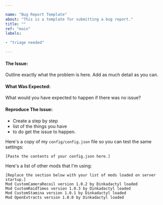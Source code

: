 ```yaml
---

name: "Bug Report Template"
about: "This is a template for submitting a bug report."
title: ""
ref: "main"
labels:

- "triage needed"

---
```


#### The Issue:

Outline exactly what the problem is here. Add as much detail as you can.

#### What Was Expected:

What would you have expected to happen if there was no issue?

#### Reproduce The Issue:
 - Create a step by step
 - list of the things you have
 - to do get the issue to happen.

Here's a copy of my `config/config.json` file so you can test the same settings:  
```
[Paste the contents of your config.json here.]
```

Here's a list of other mods that I'm using:
```
[Replace the section below with your list of mods loaded on server startup.]
Mod CustomCameraRecoil version 1.0.2 by Dinkadactyl loaded
Mod CustomRaidTimes version 1.0.3 by Dinkadactyl loaded
Mod CustomStamina version 1.0.1 by Dinkadactyl loaded
Mod OpenExtracts version 1.0.0 by Dinkadactyl loaded
```